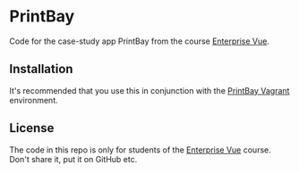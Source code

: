 # PrintBay

Code for the case-study app PrintBay from the course [Enterprise Vue](https://vuejsdevelopers.com/courses/enterprise-vue).

## Installation

It's recommended that you use this in conjunction with the [PrintBay Vagrant](https://bitbucket.org/vuejsdevelopers/printbay-vagrant) environment.

## License

The code in this repo is only for students of the [Enterprise Vue](https://vuejsdevelopers.com/courses/enterprise-vue) course. Don't share it, put it on GitHub etc.

